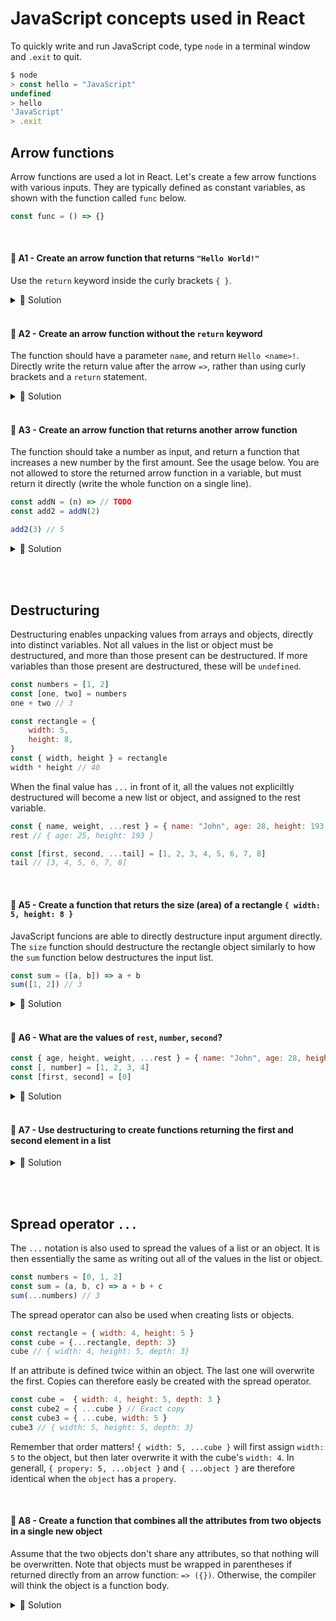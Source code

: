 # JavaScript concepts used in React
To quickly write and run JavaScript code, type `node` in a terminal window and `.exit` to quit.
```js
$ node
> const hello = "JavaScript"
undefined
> hello
'JavaScript'
> .exit
```


## Arrow functions

Arrow functions are used a lot in React. Let's create a few arrow functions with various inputs. They are typically defined as constant variables, as shown with the function called `func` below.
```js
const func = () => {}
```

<br>

#### 📌 A1 - Create an arrow function that returns `"Hello World!"`
Use the `return` keyword inside the curly brackets `{ }`.

<details><summary>🔑 Solution</summary>

```jsx
const greeting = () => {
    return "Hello World!"
}
```
</details>

<br>

#### 📌 A2 - Create an arrow function without the `return` keyword
The function should have a parameter `name`, and return `Hello <name>!`. Directly write the return value after the arrow `=>`, rather than using curly brackets and a `return` statement.

<details><summary>🔑 Solution</summary>

```jsx
const greeting = (name) => `Hello ${name}`
```
</details>

<br>

#### 💎 A3 - Create an arrow function that returns another arrow function
The function should take a number as input, and return a function that increases a new number by the first amount. See the usage below. You are not allowed to store the returned arrow function in a variable, but must return it directly (write the whole function on a single line).
```js
const addN = (n) => // TODO
const add2 = addN(2)

add2(3) // 5
```

<details><summary>🔑 Solution</summary>

```jsx
const addN = (n) => (m) => n + m
```
</details>



<br><br>

## Destructuring
Destructuring enables unpacking values from arrays and objects, directly into distinct variables. Not all values in the list or object must be destructured, and more than those present can be destructured. If more variables than those present are destructured, these will be `undefined`.
```js
const numbers = [1, 2]
const [one, two] = numbers
one + two // 3
```
```js
const rectangle = {
    width: 5,
    height: 8,
}
const { width, height } = rectangle
width * height // 40
```

When the final value has `...` in front of it, all the values not expliciltly destructured will become a new list or object, and assigned to the rest variable. 
```js
const { name, weight, ...rest } = { name: "John", age: 28, height: 193, weight: 83 }
rest // { age: 25, height: 193 }

const [first, second, ...tail] = [1, 2, 3, 4, 5, 6, 7, 8]
tail // [3, 4, 5, 6, 7, 8]
```

<br>

#### 📌 A5 - Create a function that returs the size (area) of a rectangle `{ width: 5, height: 8 }`
JavaScript funcions are able to directly destructure input argument directly. The `size` function should destructure the rectangle object similarly to how the `sum` function below destructures the input list.
```js
const sum = ([a, b]) => a + b
sum([1, 2]) // 3
````
<details><summary>🔑 Solution</summary>

```jsx
const size = ({ width, height }) => width * height
```
</details>

<br>

#### 📌 A6 - What are the values of `rest`, `number`, `second`?
```js
const { age, height, weight, ...rest } = { name: "John", age: 28, height: 193, weight: 83 }
const [, number] = [1, 2, 3, 4]
const [first, second] = [0]
```

<details><summary>🔑 Solution</summary>

```js
rest: { name: "John" }
number: 2
second: undefined
```
</details>

<br>

#### 💎 A7 - Use destructuring to create functions returning the first and second element in a list
<details><summary>🔑 Solution</summary>

```js
const first = ([value]) => value
const second = ([, value]) => value
```
</details>


<br><br>

## Spread operator  `...`
The `...` notation is also used to spread the values of a list or an object. It is then essentially the same as writing out all of the values in the list or object.
```js
const numbers = [0, 1, 2]
const sum = (a, b, c) => a + b + c
sum(...numbers) // 3
```
The spread operator can also be used when creating lists or objects.
```js
const rectangle = { width: 4, height: 5 }
const cube = {...rectangle, depth: 3}
cube // { width: 4, height: 5, depth: 3}
```
If an attribute is defined twice within an object. The last one will overwrite the first. Copies can therefore easly be created with the spread operator.
```js
const cube =  { width: 4, height: 5, depth: 3 }
const cube2 = { ...cube } // Exact copy
const cube3 = { ...cube, width: 5 }
cube3 // { width: 5, height: 5, depth: 3}
```
Remember that order matters! `{ width: 5, ...cube }` will first assign `width: 5` to the object, but then later overwrite it with the cube's `width: 4`. In generall, `{ propery: 5, ...object }` and `{ ...object }` are therefore identical when the `object` has a `propery`.

<br>

#### 📌 A8 - Create a function that combines all the attributes from two objects in a single new object
Assume that the two objects don't share any attributes, so that nothing will be overwritten. Note that objects must be wrapped in parentheses if returned directly from an arrow function: `=> ({})`. Otherwise, the compiler will think the object is a function body.
<details><summary>🔑 Solution</summary>
```js
const combine = (a, b) => ({ ...a, ...b })
```
</details>
